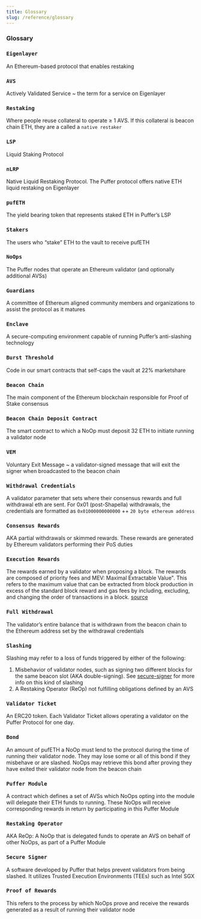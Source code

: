 ```yaml
---
title: Glossary
slug: /reference/glossary
---
```


### Glossary
### `Eigenlayer`
An Ethereum-based protocol that enables restaking

### `AVS`
Actively Validated Service ~ the term for a service on Eigenlayer

### `Restaking`
Where people reuse collateral to operate ≥ 1 AVS. If this collateral is beacon chain ETH, they are a called a `native restaker`

### `LSP`
Liquid Staking Protocol

### `nLRP`
Native Liquid Restaking Protocol. The Puffer protocol offers native ETH liquid restaking on Eigenlayer

### `pufETH`
The yield bearing token that represents staked ETH in Puffer’s LSP

### `Stakers`
The users who “stake” ETH to the vault to receive pufETH

### `NoOps`
The Puffer nodes that operate an Ethereum validator (and optionally additional AVSs)

### `Guardians`
A committee of Ethereum aligned community members and organizations to assist the protocol as it matures

### `Enclave`
A secure-computing environment capable of running Puffer’s anti-slashing technology

### `Burst Threshold`
Code in our smart contracts that self-caps the vault at 22% marketshare

### `Beacon Chain`
The main component of the Ethereum blockchain responsible for Proof of Stake consensus

### `Beacon Chain Deposit Contract`
The smart contract to which a NoOp must deposit 32 ETH to initiate running a validator node

### `VEM`
Voluntary Exit Message ~ a validator-signed message that will exit the signer when broadcasted to the beacon chain

### `Withdrawal Credentials`
A validator parameter that sets where their consensus rewards and full withdrawal eth are sent. For 0x01 (post-Shapella) withdrawals, the credentials are formatted as `0x01000000000000` ++ `20 byte ethereum address`

### `Consensus Rewards`
AKA partial withdrawals or skimmed rewards. These rewards are generated by Ethereum validators performing their PoS duties

### `Execution Rewards`
The rewards earned by a validator when proposing a block. The rewards are composed of priority fees and MEV: Maximal Extractable Value". This refers to the maximum value that can be extracted from block production in excess of the standard block reward and gas fees by including, excluding, and changing the order of transactions in a block. [source](https://ethereum.org/en/developers/docs/mev/)

### `Full Withdrawal`
The validator’s entire balance that is withdrawn from the beacon chain to the Ethereum address set by the withdrawal credentials

### `Slashing`
Slashing may refer to a loss of funds triggered by either of the following:
1. Misbehavior of validator nodes, such as signing two different blocks for the same beacon slot (AKA double-signing). See [secure-signer](../technology/secure-signer) for more info on this kind of slashing
2. A Restaking Operator (ReOp) not fulfilling obligations defined by an AVS

### `Validator Ticket`
An ERC20 token. Each Validator Ticket allows operating a validator on the Puffer Protocol for one day.  


### `Bond`
An amount of pufETH a NoOp must lend to the protocol during the time of running their validator node. They may lose some or all of this bond if they misbehave or are slashed. NoOps may retrieve this bond after proving they have exited their validator node from the beacon chain

### `Puffer Module`
A contract which defines a set of AVSs which NoOps opting into the module will delegate their ETH funds to running. These NoOps will receive corresponding rewards in return by participating in this Puffer Module

### `Restaking Operator`
AKA ReOp: A NoOp that is delegated funds to operate an AVS on behalf of other NoOps, as part of a Puffer Module

### `Secure Signer`
A software developed by Puffer that helps prevent validators from being slashed. It utilizes Trusted Execution Environments (TEEs) such as Intel SGX

### `Proof of Rewards`
This refers to the process by which NoOps prove and receive the rewards generated as a result of running their validator node